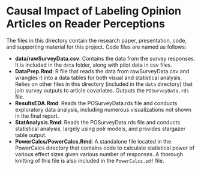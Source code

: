 # Causal Impact of Labeling Opinion Articles on Reader Perceptions

The files in this directory contain the research paper, presentation, code, and supporting material for this project.  Code files are named as follows:

* **data/rawSurveyData.csv**: Contains the data from the survey responses. It is included in the `data` folder, along with pilot data in csv files.
* **DataPrep.Rmd**: R file that reads the data from rawSurveyData.csv and wrangles it into a data tables for both visual and statistical analysis. Relies on other files in this directory (included in the `data` directory) that join survey outputs to article covariates. Outputs
the `POSurveyData.rds` file.
* **ResultsEDA.Rmd**: Reads the POSurveyData.rds file and conducts exploratory data analysis, including numerous visualizations not shown in the final report.
* **StatAnalysis.Rmd**: Reads the POSurveyData.rds file and conducts statistical analysis, largely using polr models, and provides stargazer table output.
* **PowerCalcs/PowerCalcs.Rmd**: A standalone file located in the PowerCalcs directory that contains code to calculate statistical power of various effect sizes given various number of responses. A thorough knitting of this file is also included in the `PowerCalcs.pdf` file.